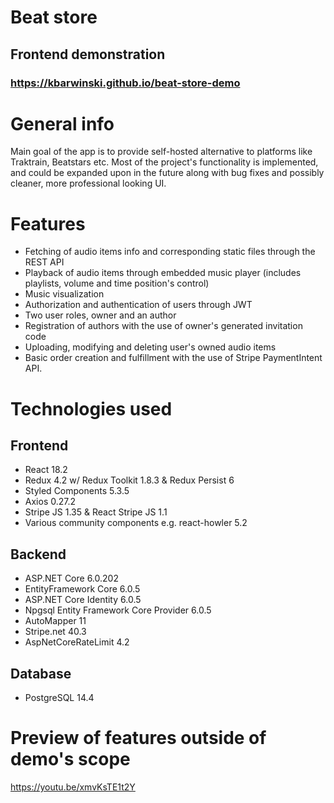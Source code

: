 # Beat store
## Frontend demonstration
### https://kbarwinski.github.io/beat-store-demo
# General info
Main goal of the app is to provide self-hosted alternative to platforms like Traktrain, Beatstars etc.
Most of the project's functionality is implemented, and could be expanded upon in the future along with bug fixes and possibly cleaner, more professional looking UI.

# Features
* Fetching of audio items info and corresponding static files through the REST API
* Playback of audio items through embedded music player (includes playlists, volume and time position's control)
* Music visualization
* Authorization and authentication of users through JWT
* Two user roles, owner and an author
* Registration of authors with the use of owner's generated invitation code
* Uploading, modifying and deleting user's owned audio items
* Basic order creation and fulfillment with the use of Stripe PaymentIntent API.

# Technologies used
## Frontend
* React 18.2
* Redux 4.2 w/ Redux Toolkit 1.8.3 & Redux Persist 6
* Styled Components 5.3.5
* Axios 0.27.2
* Stripe JS 1.35 & React Stripe JS 1.1
* Various community components e.g. react-howler 5.2
## Backend
* ASP.NET Core 6.0.202
* EntityFramework Core 6.0.5
* ASP.NET Core Identity 6.0.5
* Npgsql Entity Framework Core Provider 6.0.5
* AutoMapper 11
* Stripe.net 40.3
* AspNetCoreRateLimit 4.2
## Database
* PostgreSQL 14.4

# Preview of features outside of demo's scope
https://youtu.be/xmvKsTE1t2Y
